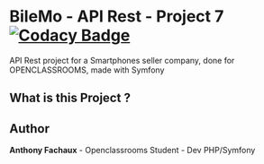 # BileMo - API Rest - Project 7 [![Codacy Badge](https://app.codacy.com/project/badge/Grade/ee36a1908151458fb8d49469834ab47c)](https://www.codacy.com/gh/nayodahl/bilemo/dashboard?utm_source=github.com&amp;utm_medium=referral&amp;utm_content=nayodahl/bilemo&amp;utm_campaign=Badge_Grade)

API Rest project for a Smartphones seller company, done for OPENCLASSROOMS, made with Symfony

## What is this Project ?

## Author

**Anthony Fachaux** - Openclassrooms Student - Dev PHP/Symfony